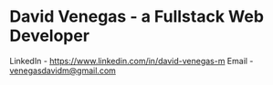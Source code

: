 # David Venegas - a Fullstack Web Developer

LinkedIn - https://www.linkedin.com/in/david-venegas-m
Email - venegasdavidm@gmail.com
